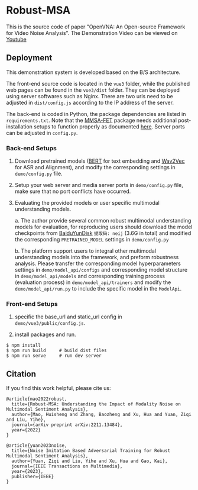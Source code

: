 # Robust-MSA

This is the source code of paper "OpenVNA: An Open-source Framework for Video Noise Analysis".
The Demonstration Video can be viewed on [Youtube](https://youtu.be/NfaG5pr5k7o)

## Deployment

This demonstration system is developed based on the B/S architecture.

The front-end source code is located in the `vue3` folder, while the published web pages can be found in the `vue3/dist` folder. They can be deployed using server softwares such as Nginx. There are two urls need to be adjusted in `dist/config.js` according to the IP address of the server.

The back-end is coded in Python, the package dependencies are listed in `requirements.txt`. Note that the [MMSA-FET](https://github.com/thuiar/MMSA-FET) package needs additional post-installation setups to function properly as documented [here](https://github.com/thuiar/MMSA-FET/wiki/Dependency-Installation). Server ports can be adjusted in `config.py`.

### Back-end Setups

1. Download pretrained models ([BERT](https://huggingface.co/google-bert/bert-base-uncased) for text embedding and [Wav2Vec](https://huggingface.co/jonatasgrosman/wav2vec2-large-xlsr-53-english) for ASR and Alignment), and modify the corresponding settings in `demo/config.py` file.

2. Setup your web server and media server ports in `demo/config.py` file, make sure that no port conflicts have occurred.

3. Evaluating the provided models or user specific multimodal understanding models.

    a. The author provide several common robust multimodal understanding models for evaluation, for reproducing users should download the model checkpoints from [BaiduYunDisk](https://pan.baidu.com/s/1Dq996T--wDZA9d9x2EHoZA?pwd=neij) `提取码: neij` (3.6G in total) and modified the corresponding `PRETRAINED_MODEL` settings in `demo/config.py`

    b. The platform support users to integral other multimodal understanding models into the framework, and preform robustness analysis. Please transfer the corresponding model hyperparameters settings in `demo/model_api/configs` and corresponding model structure in `demo/model_api/models` and corresponding training process (evaluation process) in `demo/model_api/trainers` and modify the `demo/model_api/run.py` to include the specific model in the `ModelApi`.  


### Front-end Setups

1. specific the base_url and static_url config in `demo/vue3/public/config.js`. 

2. install packages and run.
```
$ npm install
$ npm run build     # build dist files
$ npm run serve     # run dev server
```


## Citation

If you find this work helpful, please cite us:

```
@article{mao2022robust,
  title={Robust-MSA: Understanding the Impact of Modality Noise on Multimodal Sentiment Analysis},
  author={Mao, Huisheng and Zhang, Baozheng and Xu, Hua and Yuan, Ziqi and Liu, Yihe},
  journal={arXiv preprint arXiv:2211.13484},
  year={2022}
}

@article{yuan2023noise,
  title={Noise Imitation Based Adversarial Training for Robust Multimodal Sentiment Analysis},
  author={Yuan, Ziqi and Liu, Yihe and Xu, Hua and Gao, Kai},
  journal={IEEE Transactions on Multimedia},
  year={2023},
  publisher={IEEE}
}
```
